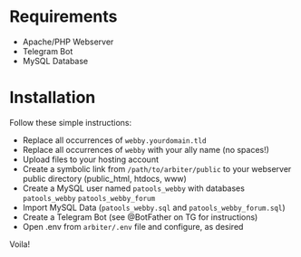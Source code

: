 # Requirements

 * Apache/PHP Webserver
 * Telegram Bot
 * MySQL Database
 
# Installation
Follow these simple instructions:
 * Replace all occurrences of `webby.yourdomain.tld`
 * Replace all occurrences of `webby` with your ally name (no spaces!)
 * Upload files to your hosting account
 * Create a symbolic link from `/path/to/arbiter/public` to your webserver public directory (public_html, htdocs, www)
 * Create a MySQL user named `patools_webby` with databases `patools_webby` `patools_webby_forum`
 * Import MySQL Data (`patools_webby.sql` and `patools_webby_forum.sql`)
 * Create a Telegram Bot (see @BotFather on TG for instructions)
 * Open .env from `arbiter/.env` file and configure, as desired
 
Voila!
